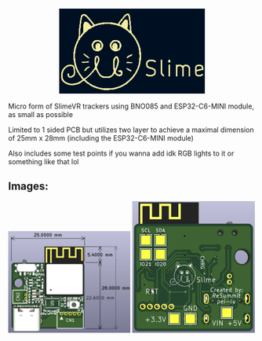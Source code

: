 <div><p align="center"><img src="pics/uSlime_logo.png"/></p></div>

Micro form of SlimeVR trackers using BNO085 and ESP32-C6-MINI module, as small as possible

Limited to 1 sided PCB but utilizes two layer to achieve a maximal dimension of 25mm x 28mm (including the ESP32-C6-MINI module)

Also includes some test points if you wanna add idk RGB lights to it or something like that lol

## Images:
<div><p float="left"> <img src="pics/pcb_front.png" width="49.5%" /> <img src="pics/pcb_back.png" width="49.5%" /> </p></div>